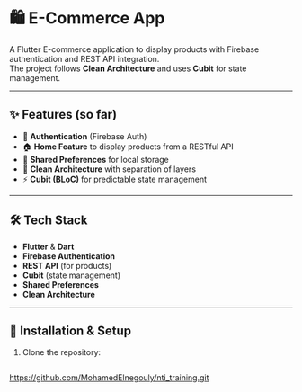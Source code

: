 # 🛍️ E-Commerce App

A Flutter E-commerce application to display products with Firebase authentication and REST API integration.  
The project follows **Clean Architecture** and uses **Cubit** for state management.

---

## ✨ Features (so far)
- 🔑 **Authentication** (Firebase Auth)  
- 🏠 **Home Feature** to display products from a RESTful API  
- 💾 **Shared Preferences** for local storage  
- 🧩 **Clean Architecture** with separation of layers  
- ⚡ **Cubit (BLoC)** for predictable state management  

---

## 🛠️ Tech Stack
- **Flutter** & **Dart**  
- **Firebase Authentication**  
- **REST API** (for products)  
- **Cubit** (state management)  
- **Shared Preferences**  
- **Clean Architecture**  

---

## 🚀 Installation & Setup
1. Clone the repository:
   ```bash
  https://github.com/MohamedElnegouly/nti_training.git
